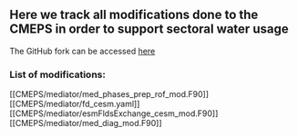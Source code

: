 ## Here we track all modifications done to the CMEPS in order to support sectoral water usage

The GitHub fork can be accessed [here](https://github.com/TaranuDev/CMEPS)



### List of modifications:
[[CMEPS/mediator/med_phases_prep_rof_mod.F90]]
[[CMEPS/mediator/fd_cesm.yaml]]
[[CMEPS/mediator/esmFldsExchange_cesm_mod.F90]]
[[CMEPS/mediator/med_diag_mod.F90]]